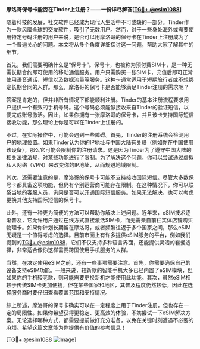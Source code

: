 **摩洛哥保号卡能否在Tinder上注册？——一份详尽解答[[TG💪+ @esim1088](https://t.me/s/esim1088)]**

随着科技的发展，社交软件已经成为现代人生活中不可或缺的一部分。Tinder作为一款风靡全球的交友软件，吸引了无数用户。然而，对于一些身处海外或需要使用特定号码注册的用户来说，是否可以用摩洛哥的保号卡在Tinder上注册成为了一个普遍关心的问题。本文将从多个角度详细探讨这一问题，帮助大家了解其中的细节。

首先，我们需要明确什么是“保号卡”。保号卡，也被称为预付费SIM卡，是一种无需长期合约即可使用的移动通信服务。用户只需购买一张SIM卡，充值后即可正常使用语音通话、短信以及数据流量等服务。这种卡通常适用于短期旅行者或不想绑定长期合同的人群。那么，摩洛哥的保号卡是否能够满足Tinder注册的需求呢？

答案是肯定的，但并非所有情况下都能顺利注册。Tinder的基本注册流程要求用户提供一个有效的手机号码。这个号码必须能够接收来自Tinder的验证短信，以便完成账号激活。因此，如果你拥有一张摩洛哥的保号卡，并且该卡支持国际短信接收功能，那么理论上你是可以在Tinder上注册的。

不过，在实际操作中，可能会遇到一些障碍。首先，Tinder的注册系统会检测用户的地理位置。如果Tinder认为你的IP地址与中国大陆有关联（例如你在中国使用该设备），那么它可能会限制你的注册请求。这是因为Tinder为了遵守中国大陆的相关法律法规，对某些功能进行了限制。为了解决这个问题，你可以尝试通过虚拟私人网络（VPN）来改变你的IP地址，从而规避地域限制。

其次，还需要注意的是，摩洛哥的保号卡可能不支持接收国际短信。尽管大多数保号卡都具备这项功能，但仍有个别运营商可能存在限制。在这种情况下，你可以联系当地的客服人员，询问是否可以开通国际短信服务。如果无法解决，也可以考虑更换其他支持国际短信的保号卡。

此外，还有一种更为简便的方法可以帮助你解决上述问题。近年来，eSIM技术逐渐普及，它允许用户通过在线方式直接激活SIM卡，而无需亲自前往实体店铺购买物理卡。如果你计划长期留在摩洛哥，或者频繁往返于多个国家之间，那么eSIM无疑是一个值得考虑的选择。目前市面上有许多提供eSIM服务的平台，例如我们提到的[TG💪+ @esim1088](https://t.me/s/esim1088)，它们不仅支持多种语言界面，还能提供灵活的套餐选择，非常适合像你这样需要跨国使用手机服务的人群。

当然，在决定使用eSIM之前，还有一些事项需要注意。首先，你需要确保自己的设备支持eSIM功能。一般来说，较新款的智能手机大多已经内置了eSIM模块，但如果你的手机较老款，则可能需要更换新机才能使用此功能。其次，虽然eSIM相较于传统SIM卡更加便捷，但在某些国家和地区，其普及程度仍然较低，因此在选择服务商时要仔细查看覆盖范围和支持情况。

综上所述，摩洛哥的保号卡确实可以在一定程度上用于Tinder注册，但也存在一定的局限性。如果你希望获得更稳定、更高效的体验，不妨尝试一下eSIM解决方案。无论选择哪种方式，都需要提前做好充分准备，以免在关键时刻遭遇不必要的麻烦。希望这篇文章能为你提供有价值的参考信息！

[[TG💪+ @esim1088](https://t.me/s/esim1088) ![Image](https://i.postimg.cc/4NQfJmqS/Snipaste-2025-05-13-00-14-12.png)]